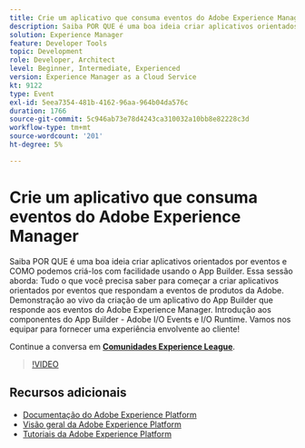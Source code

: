 ```yaml
---
title: Crie um aplicativo que consuma eventos do Adobe Experience Manager
description: Saiba POR QUE é uma boa ideia criar aplicativos orientados por eventos e COMO podemos criá-los com facilidade usando o App Builder. Essa sessão aborda tudo o que você precisa saber para começar a criar aplicativos orientados por eventos que respondam a eventos de produtos da Adobe. Demonstração ao vivo da criação de um aplicativo do App Builder que responde aos eventos do Adobe Experience Manager. Introdução aos componentes do App Builder - Adobe I/O Events e I/O Runtime. Vamos nos equipar para fornecer uma experiência envolvente ao cliente!
solution: Experience Manager
feature: Developer Tools
topic: Development
role: Developer, Architect
level: Beginner, Intermediate, Experienced
version: Experience Manager as a Cloud Service
kt: 9122
type: Event
exl-id: 5eea7354-481b-4162-96aa-964b04da576c
duration: 1766
source-git-commit: 5c946ab73e78d4243ca310032a10bb8e82228c3d
workflow-type: tm+mt
source-wordcount: '201'
ht-degree: 5%

---
```


# Crie um aplicativo que consuma eventos do Adobe Experience Manager

Saiba POR QUE é uma boa ideia criar aplicativos orientados por eventos e COMO podemos criá-los com facilidade usando o App Builder. Essa sessão aborda: Tudo o que você precisa saber para começar a criar aplicativos orientados por eventos que respondam a eventos de produtos da Adobe. Demonstração ao vivo da criação de um aplicativo do App Builder que responde aos eventos do Adobe Experience Manager. Introdução aos componentes do App Builder - Adobe I/O Events e I/O Runtime. Vamos nos equipar para fornecer uma experiência envolvente ao cliente!

Continue a conversa em **[Comunidades Experience League](https://adobe.ly/3ipjs8p)**.

>[!VIDEO](https://video.tv.adobe.com/v/337566/?quality=12&learn=on&hidetitle=true)

## Recursos adicionais

- [Documentação do Adobe Experience Platform](https://experienceleague.adobe.com/docs/experience-platform.html?lang=pt-BR)
- [Visão geral da Adobe Experience Platform](https://experienceleague.adobe.com/docs/experience-platform/landing/home.html?lang=pt-BR)
- [Tutoriais da Adobe Experience Platform](https://experienceleague.adobe.com/docs/platform-learn/tutorials/overview.html?lang=pt-BR)
